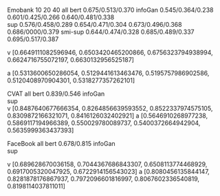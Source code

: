 
Emobank         10                            20                  40                     all
bert                                                                               0.675/0.513/0.370
infoGan     0.545/0.364/0.238         0.601/0.425/0.266     0.640/0.481/0.338        
sup         0.576/0.458/0.289         0.654/0.471/0.304     0.673/0.496/0.368      0.686/0000/0.379
smi-sup     0.644/0.474/0.328         0.685/0.489/0.337     0.695/0.517/0.387


v  [0.6649111082596946, 0.6503420465200866, 0.6756323794938994, 0.6624716755072197, 0.6630132956525187]

a  [0.5313600650286054, 0.5129441613463476, 0.5195757986902586, 0.5120408970904301, 0.5318277357262101]






CVAT                 all
bert              0.839/0.546
infoGan                              
sup               
v [0.8487640677666354, 0.8264856639593552, 0.8522337974575105, 0.8309872166321071, 0.8416126032402921]
a [0.5646910268977238, 0.5869117194966389, 0.550029780089737, 0.5400372664942904, 0.5635999363437393]




FaceBook          all
bert            0.678/0.815
infoGan    
sup             

v [0.689628670036158, 0.7044367686843307, 0.6508113774468929, 0.6917005320047925, 0.6722914156543023]
a [0.8080456135844147, 0.8281878176867937, 0.7972096601816997, 0.8067602336540819, 0.8198114037811011]






